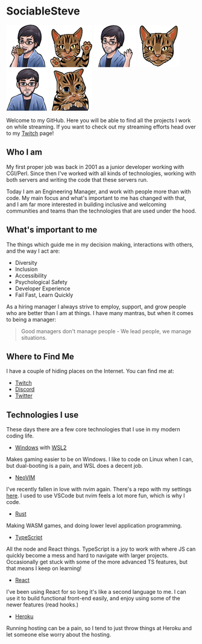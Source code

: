 # SociableSteve

![SociableSteve drinking tea](
  assets/emotes/steve-drinking.png
  "SociableSteve drinking tea"
)
![Comet waving](assets/emotes/comet-waving.png "Comet waving")
![SociableSteve waving](assets/emotes/steve-waving.png "SociableSteve waving")
![Comet](assets/emotes/comet.png "Comet")
![SociableSteve](assets/emotes/steve.png "SociableSteve")
![Comet begging](assets/emotes/comet-begging.png "Comet begging")

Welcome to my GitHub. Here you will be able to find all the projects I work on
while streaming. If you want to check out my streaming efforts head over to my
[Twitch](https://twitch.tv/SociableSteve) page!

## Who I am

My first proper job was back in 2001 as a junior developer working with CGI/Perl.
Since then I've worked with all kinds of technologies, working with both servers
and writing the code that these servers run.

Today I am an Engineering Manager, and work with people more than with code. My
main focus and what's important to me has changed with that, and I am far more
interested in building inclusive and welcoming communities and teams than the
technologies that are used under the hood.

## What's important to me

The things which guide me in my decision making, interactions with others, and
the way I act are:

* Diversity
* Inclusion
* Accessibility
* Psychological Safety
* Developer Experience
* Fail Fast, Learn Quickly

As a hiring manager I always strive to employ, support, and grow people who are
better than I am at things. I have many mantras, but when it comes to being a manager:

> Good managers don't manage people - We lead people, we manage situations.

## Where to Find Me

I have a couple of hiding places on the Internet. You can find me at:

* [Twitch](https://twitch.com/SociableSteve)
* [Discord](https://discord.gg/ApNnwac)
* [Twitter](https://twitter.com/SociableSteve1)

## Technologies I use

These days there are a few core technologies that I use in my modern coding life.

* [Windows](https://docs.microsoft.com/en-us/windows/) with
[WSL2](https://docs.microsoft.com/en-us/windows/wsl/)

Makes gaming easier to be on Windows. I like to code on Linux when I can, but
dual-booting is a pain, and WSL does a decent job.

* [NeoVIM](https://neovim.io)

I've recently fallen in love with nvim again. There's a repo with my settings
[here](https://github.com/sociablesteve/nvim). I used to use VSCode but nvim
feels a lot more fun, which is why I code.

* [Rust](https://rust-lang.org)

Making WASM games, and doing lower level application programming.

* [TypeScript](https://www.typescriptlang.org/)

All the node and React things. TypeScript is a joy to work with where JS can
quickly become a mess and hard to navigate with larger projects. Occasionally
get stuck with some of the more advanced TS features, but that means I keep
on learning!

* [React](https://reactjs.org/)

I've been using React for so long it's like a second language to me. I can
use it to build functional front-end easily, and enjoy using some of the
newer features (read hooks.)

* [Heroku](https://heroku.com)

Running hosting can be a pain, so I tend to just throw things at Heroku and let
someone else worry about the hosting.

